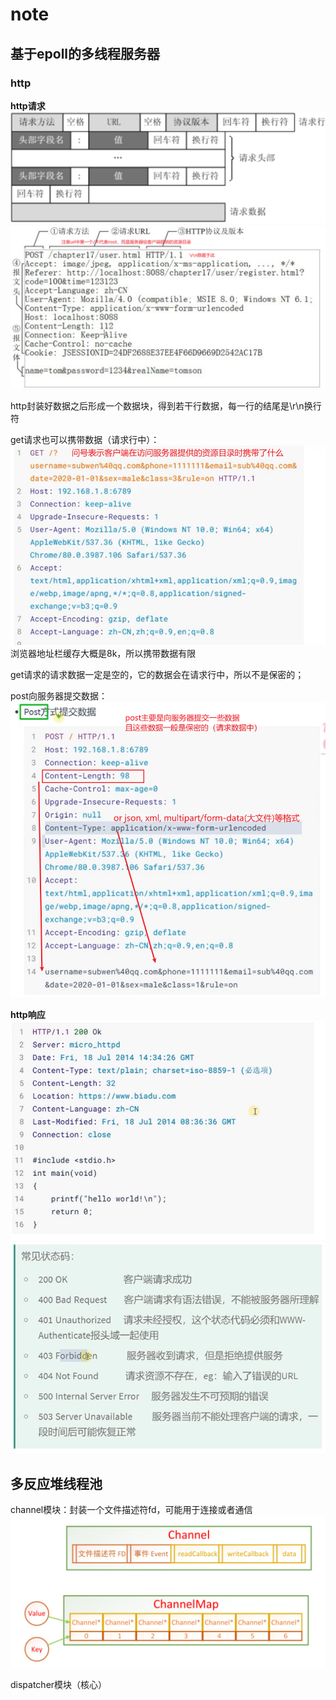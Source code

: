 # note

## 基于epoll的多线程服务器

### http

**http请求**
![picture 1](../images/256e00b1b9f1e29fbb22bf1c7345d1aaab07570fb5d2c7d7be0bd4aa8f42b9b0.png)  
![picture 2](../images/f29d5aa3795a34a7463fff745e05698da989d57a66d455222c14d29ccc14a166.png)  

http封装好数据之后形成一个数据块，得到若干行数据，每一行的结尾是\r\n换行符

get请求也可以携带数据（请求行中）：
![picture 3](../images/6fb1419897e9a3a1f2df91a47f2e46feaf164556929adedad5f21cf4145cb13b.png)  
浏览器地址栏缓存大概是8k，所以携带数据有限

get请求的请求数据一定是空的，它的数据会在请求行中，所以不是保密的；

post向服务器提交数据：
![picture 4](../images/55d79817bd9e9ccb0a02566fd3557d12e941c27a39c30c29d7f026836700da65.png)  

**http响应**
![picture 5](../images/d421f9f6b4ecf60e11d0bd663b52d9a18dd490b4e7946c0796073b50dd610cd0.png)  
![picture 6](../images/636edf7836cdbdc54a89ff8886c911ad55ec4f67bbf2f0da6b061a7bc99ba896.png)  

## 多反应堆线程池

channel模块：封装一个文件描述符fd，可能用于连接或者通信
![picture 7](../images/98c76d319643c64d49390631629ade786b854c7b31ede6d8e78eb4601435599e.png)  

dispatcher模块（核心）

